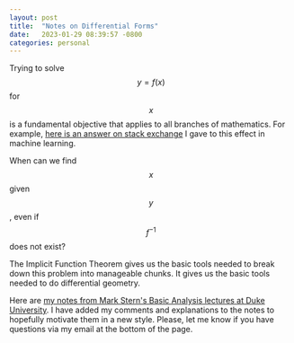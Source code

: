 ```yaml
---
layout: post
title:  "Notes on Differential Forms"
date:   2023-01-29 08:39:57 -0800
categories: personal
---
```


Trying to solve $$y=f(x)$$ for $$x$$ is a fundamental objective that applies to all branches of mathematics.
For example, [here is an answer on stack exchange](https://math.stackexchange.com/questions/4496360/how-do-we-know-that-some-system-of-equations-doesnt-have-an-analytical-solutio/4498479#4498479) I gave to this effect in machine learning.

When can we find $$x$$ given $$y$$, even if $$f^{-1}$$ does not exist?  

The Implicit Function Theorem gives us the basic tools needed to break down this problem into manageable chunks.
It gives us the basic tools needed to do differential geometry.

Here are [my notes from Mark Stern's Basic Analysis lectures at Duke University](../files/diff-forms.pdf).
I have added my comments and explanations to the notes to hopefully motivate them in a new style.
Please, let me know if you have questions via my email at the bottom of the page.
